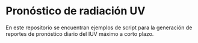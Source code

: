 # Pronóstico de radiación UV

En este repositorio se encuentran ejemplos de script para la generación de reportes de pronóstico diario del IUV máximo a corto plazo.

